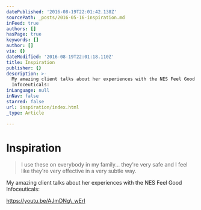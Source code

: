 ```yaml
---
datePublished: '2016-08-19T22:01:42.138Z'
sourcePath: _posts/2016-05-16-inspiration.md
inFeed: true
authors: []
hasPage: true
keywords: []
author: []
via: {}
dateModified: '2016-08-19T22:01:18.110Z'
title: Inspiration
publisher: {}
description: >-
  My amazing client talks about her experiences with the NES Feel Good
  Infoceuticals:
inLanguage: null
inNav: false
starred: false
url: inspiration/index.html
_type: Article

---
```

# Inspiration

> I use these on everybody in my family... they're very safe and I feel like they're very effective in a very subtle way.

My amazing client talks about her experiences with the NES Feel Good Infoceuticals:

https://youtu.be/AJmDNg\_wErI